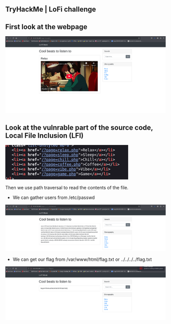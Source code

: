 ## TryHackMe | LoFi challenge

## First look at the webpage

![Alt text for the image](webpage.png)

## Look at the vulnrable part of the source code, Local File Inclusion (LFI)

![Alt text for the image](vuln.png)

Then we use path traversal to read the contents of the file.
    
-  We can gather users from /etc/passwd

![Alt text for the image](etc.png)

-  We can get our flag from /var/www/html/flag.txt or ../../../../flag.txt

![Alt text for the image](flag.png)
